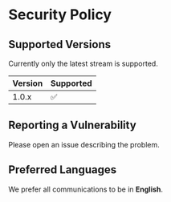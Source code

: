 # Security Policy

## Supported Versions

Currently only the latest stream is supported.

| Version | Supported          |
| ------- | ------------------ |
|  1.0.x  | :white_check_mark: |

## Reporting a Vulnerability

Please open an issue describing the problem.

## Preferred Languages

We prefer all communications to be in **English**.
